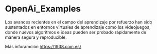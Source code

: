 # OpenAi_Examples

Los avances recientes en el campo del aprendizaje por refuerzo han sido sustentados en entornos virtuales de aprendizaje como los videojuegos, donde nuevos algoritmos e ideas pueden ser probado rápidamente de manera segura y reproducible. 

Más inforamción https://1938.com.es/
